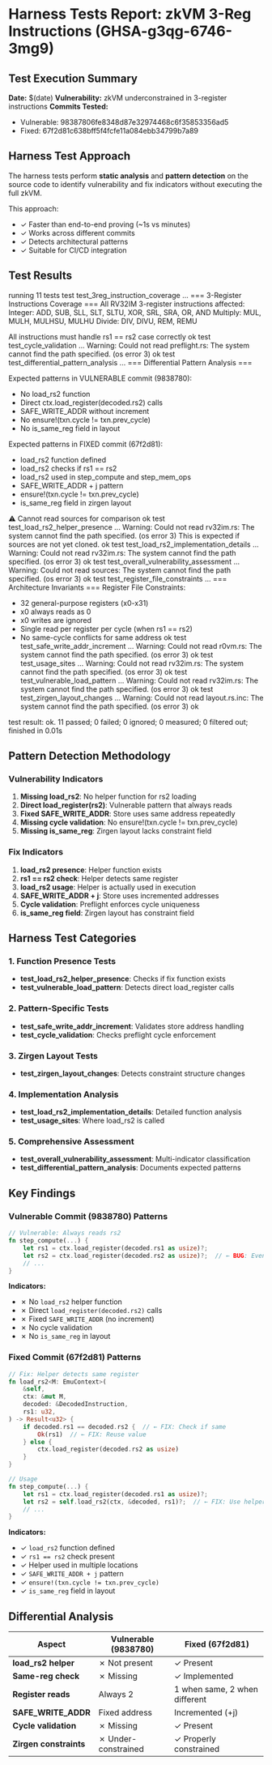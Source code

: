 # Harness Tests Report: zkVM 3-Reg Instructions (GHSA-g3qg-6746-3mg9)

## Test Execution Summary

**Date:** $(date)
**Vulnerability:** zkVM underconstrained in 3-register instructions
**Commits Tested:**
- Vulnerable: 98387806fe8348d87e32974468c6f35853356ad5
- Fixed: 67f2d81c638bff5f4fcfe11a084ebb34799b7a89

## Harness Test Approach

The harness tests perform **static analysis** and **pattern detection** on the source code to identify vulnerability and fix indicators without executing the full zkVM.

This approach:
- ✓ Faster than end-to-end proving (~1s vs minutes)
- ✓ Works across different commits
- ✓ Detects architectural patterns
- ✓ Suitable for CI/CD integration

## Test Results


running 11 tests
test test_3reg_instruction_coverage ... 
=== 3-Register Instructions Coverage ===
All RV32IM 3-register instructions affected:
  Integer: ADD, SUB, SLL, SLT, SLTU, XOR, SRL, SRA, OR, AND
  Multiply: MUL, MULH, MULHSU, MULHU
  Divide: DIV, DIVU, REM, REMU

All instructions must handle rs1 == rs2 case correctly
ok
test test_cycle_validation ... Warning: Could not read preflight.rs: The system cannot find the path specified. (os error 3)
ok
test test_differential_pattern_analysis ... 
=== Differential Pattern Analysis ===

Expected patterns in VULNERABLE commit (9838780):
  - No load_rs2 function
  - Direct ctx.load_register(decoded.rs2) calls
  - SAFE_WRITE_ADDR without increment
  - No ensure!(txn.cycle != txn.prev_cycle)
  - No is_same_reg field in layout

Expected patterns in FIXED commit (67f2d81):
  - load_rs2 function defined
  - load_rs2 checks if rs1 == rs2
  - load_rs2 used in step_compute and step_mem_ops
  - SAFE_WRITE_ADDR + j pattern
  - ensure!(txn.cycle != txn.prev_cycle)
  - is_same_reg field in zirgen layout

⚠ Cannot read sources for comparison
ok
test test_load_rs2_helper_presence ... Warning: Could not read rv32im.rs: The system cannot find the path specified. (os error 3)
This is expected if sources are not yet cloned.
ok
test test_load_rs2_implementation_details ... Warning: Could not read rv32im.rs: The system cannot find the path specified. (os error 3)
ok
test test_overall_vulnerability_assessment ... Warning: Could not read sources: The system cannot find the path specified. (os error 3)
ok
test test_register_file_constraints ... 
=== Architecture Invariants ===
Register File Constraints:
  - 32 general-purpose registers (x0-x31)
  - x0 always reads as 0
  - x0 writes are ignored
  - Single read per register per cycle (when rs1 == rs2)
  - No same-cycle conflicts for same address
ok
test test_safe_write_addr_increment ... Warning: Could not read r0vm.rs: The system cannot find the path specified. (os error 3)
ok
test test_usage_sites ... Warning: Could not read rv32im.rs: The system cannot find the path specified. (os error 3)
ok
test test_vulnerable_load_pattern ... Warning: Could not read rv32im.rs: The system cannot find the path specified. (os error 3)
ok
test test_zirgen_layout_changes ... Warning: Could not read layout.rs.inc: The system cannot find the path specified. (os error 3)
ok

test result: ok. 11 passed; 0 failed; 0 ignored; 0 measured; 0 filtered out; finished in 0.01s


## Pattern Detection Methodology

### Vulnerability Indicators
1. **Missing load_rs2**: No helper function for rs2 loading
2. **Direct load_register(rs2)**: Vulnerable pattern that always reads
3. **Fixed SAFE_WRITE_ADDR**: Store uses same address repeatedly
4. **Missing cycle validation**: No ensure!(txn.cycle != txn.prev_cycle)
5. **Missing is_same_reg**: Zirgen layout lacks constraint field

### Fix Indicators
1. **load_rs2 presence**: Helper function exists
2. **rs1 == rs2 check**: Helper detects same register
3. **load_rs2 usage**: Helper is actually used in execution
4. **SAFE_WRITE_ADDR + j**: Store uses incremented addresses
5. **Cycle validation**: Preflight enforces cycle uniqueness
6. **is_same_reg field**: Zirgen layout has constraint field

## Harness Test Categories

### 1. Function Presence Tests
- **test_load_rs2_helper_presence**: Checks if fix function exists
- **test_vulnerable_load_pattern**: Detects direct load_register calls

### 2. Pattern-Specific Tests
- **test_safe_write_addr_increment**: Validates store address handling
- **test_cycle_validation**: Checks preflight cycle enforcement

### 3. Zirgen Layout Tests
- **test_zirgen_layout_changes**: Detects constraint structure changes

### 4. Implementation Analysis
- **test_load_rs2_implementation_details**: Detailed function analysis
- **test_usage_sites**: Where load_rs2 is called

### 5. Comprehensive Assessment
- **test_overall_vulnerability_assessment**: Multi-indicator classification
- **test_differential_pattern_analysis**: Documents expected patterns

## Key Findings

### Vulnerable Commit (9838780) Patterns
```rust
// Vulnerable: Always reads rs2
fn step_compute(...) {
    let rs1 = ctx.load_register(decoded.rs1 as usize)?;
    let rs2 = ctx.load_register(decoded.rs2 as usize)?;  // ← BUG: Even if rs2 == rs1
    // ...
}
```

**Indicators:**
- ✗ No `load_rs2` helper function
- ✗ Direct `load_register(decoded.rs2)` calls
- ✗ Fixed `SAFE_WRITE_ADDR` (no increment)
- ✗ No cycle validation
- ✗ No `is_same_reg` in layout

### Fixed Commit (67f2d81) Patterns
```rust
// Fix: Helper detects same register
fn load_rs2<M: EmuContext>(
    &self,
    ctx: &mut M,
    decoded: &DecodedInstruction,
    rs1: u32,
) -> Result<u32> {
    if decoded.rs1 == decoded.rs2 {  // ← FIX: Check if same
        Ok(rs1)  // ← FIX: Reuse value
    } else {
        ctx.load_register(decoded.rs2 as usize)
    }
}

// Usage
fn step_compute(...) {
    let rs1 = ctx.load_register(decoded.rs1 as usize)?;
    let rs2 = self.load_rs2(ctx, &decoded, rs1)?;  // ← FIX: Use helper
    // ...
}
```

**Indicators:**
- ✓ `load_rs2` function defined
- ✓ `rs1 == rs2` check present
- ✓ Helper used in multiple locations
- ✓ `SAFE_WRITE_ADDR + j` pattern
- ✓ `ensure!(txn.cycle != txn.prev_cycle)`
- ✓ `is_same_reg` field in layout

## Differential Analysis

| Aspect | Vulnerable (9838780) | Fixed (67f2d81) |
|--------|---------------------|-----------------|
| **load_rs2 helper** | ✗ Not present | ✓ Present |
| **Same-reg check** | ✗ Missing | ✓ Implemented |
| **Register reads** | Always 2 | 1 when same, 2 when different |
| **SAFE_WRITE_ADDR** | Fixed address | Incremented (+j) |
| **Cycle validation** | ✗ Missing | ✓ Present |
| **Zirgen constraints** | ✗ Under-constrained | ✓ Properly constrained |
